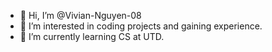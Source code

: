 - 👋 Hi, I’m @Vivian-Nguyen-08
- 👀 I’m interested in coding projects and gaining experience. 
- 🌱 I’m currently learning CS at UTD.

<!---
Vivian-Nguyen-08/Vivian-Nguyen-08 is a ✨ special ✨ repository because its `README.md` (this file) appears on your GitHub profile.
You can click the Preview link to take a look at your changes.
--->
